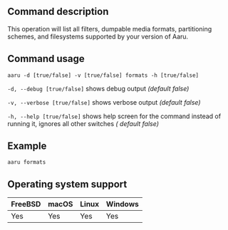 ## Command description

This operation will list all filters, dumpable media formats, partitioning schemes, and filesystems supported by your
version of Aaru.

## Command usage

```aaru -d [true/false] -v [true/false] formats -h [true/false]```

```-d, --debug [true/false]``` shows debug output *(default false)*

```-v, --verbose [true/false]``` shows verbose output *(default false)*

```-h, --help [true/false]``` shows help screen for the command instead of running it, ignores all other switches *(
default false)*

## Example

```aaru formats```

## Operating system support

| FreeBSD | macOS | Linux | Windows |
| ------- | ----- | ----- | ------- |
| Yes     | Yes   | Yes   | Yes     |